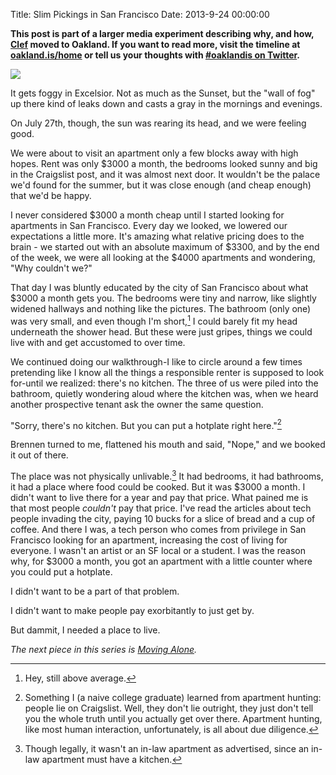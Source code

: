 Title: Slim Pickings in San Francisco
Date: 2013-9-24 00:00:00

**This post is part of a larger media experiment describing why, and how, [Clef](https://getclef.com) moved to Oakland. If you want to read more, visit the timeline at [oakland.is/home](https://oakland.is/home) or tell us your thoughts with [#oaklandis on Twitter](https://twitter.com/search?q=%23oaklandis).**

![](/img/sunset-1024x664.jpg)

It gets foggy in Excelsior. Not as much as the Sunset, but the "wall of fog" up there kind of leaks down and casts a gray in the mornings and evenings.

On July 27th, though, the sun was rearing its head, and we were feeling good.

We were about to visit an apartment only a few blocks away with high hopes. Rent was only $3000 a month, the bedrooms looked sunny and big in the Craigslist post, and it was almost next door. It wouldn't be the palace we'd found for the summer, but it was close enough (and cheap enough) that we'd be happy.

I never considered $3000 a month cheap until I started looking for apartments in San Francisco. Every day we looked, we lowered our expectations a little more. It's amazing what relative pricing does to the brain - we started out with an absolute maximum of $3300, and by the end of the week, we were all looking at the $4000 apartments and wondering, "Why couldn't we?"

That day I was bluntly educated by the city of San Francisco about what $3000 a month gets you. The bedrooms were tiny and narrow, like slightly widened hallways and nothing like the pictures. The bathroom (only one) was very small, and even though I'm short,[^1] I could barely fit my head underneath the shower head. But these were just gripes, things we could live with and get accustomed to over time.

We continued doing our walkthrough-I like to circle around a few times pretending like I know all the things a responsible renter is supposed to look for-until we realized: there's no kitchen. The three of us were piled into the bathroom, quietly wondering aloud where the kitchen was, when we heard another prospective tenant ask the owner the same question.

"Sorry, there's no kitchen. But you can put a hotplate right here."[^2]

Brennen turned to me, flattened his mouth and said, "Nope," and we booked it out of there.

The place was not physically unlivable.[^3] It had bedrooms, it had bathrooms, it had a place where food could be cooked. But it was $3000 a month. I didn't want to live there for a year and pay that price. What pained me is that most people *couldn't* pay that price. I've read the articles about tech people invading the city, paying 10 bucks for a slice of bread and a cup of coffee. And there I was, a tech person who comes from privilege in San Francisco looking for an apartment, increasing the cost of living for everyone. I wasn't an artist or an SF local or a student. I was the reason why, for $3000 a month, you got an apartment with a little counter where you could put a hotplate.

I didn't want to be a part of that problem.

I didn't want to make people pay exorbitantly to just get by.

But dammit, I needed a place to live.

*The next piece in this series is [Moving Alone](/2013/09/24/moving-alone/).*

[^1]: Hey, still above average.

[^2]: Something I (a naive college graduate) learned from apartment hunting: people lie on Craigslist. Well, they don't lie outright, they just don't tell you the whole truth until you actually get over there. Apartment hunting, like most human interaction, unfortunately, is all about due diligence.

[^3]: Though legally, it wasn't an in-law apartment as advertised, since an in-law apartment must have a kitchen.
